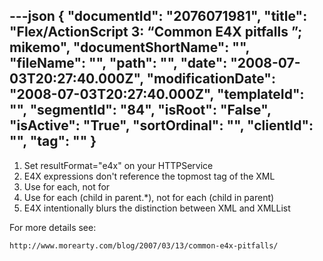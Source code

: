 ---json
{
  "documentId": "2076071981",
  "title": "Flex/ActionScript 3: “Common E4X pitfalls ”; mikemo",
  "documentShortName": "",
  "fileName": "",
  "path": "",
  "date": "2008-07-03T20:27:40.000Z",
  "modificationDate": "2008-07-03T20:27:40.000Z",
  "templateId": "",
  "segmentId": "84",
  "isRoot": "False",
  "isActive": "True",
  "sortOrdinal": "",
  "clientId": "",
  "tag": ""
}
---

1. Set resultFormat=&quot;e4x&quot; on your HTTPService
2. E4X expressions don't reference the topmost tag of the XML
3. Use for each, not for
4. Use for each (child in parent.*), not for each (child in parent)
5. E4X intentionally blurs the distinction between XML and XMLList

For more details see:

    http://www.morearty.com/blog/2007/03/13/common-e4x-pitfalls/

